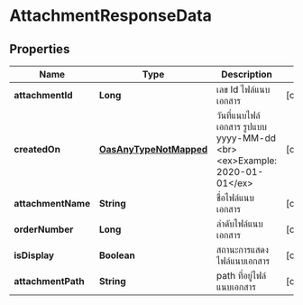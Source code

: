 

# AttachmentResponseData

## Properties

Name | Type | Description | Notes
------------ | ------------- | ------------- | -------------
**attachmentId** | **Long** | เลข Id ไฟล์แนบเอกสาร |  [optional]
**createdOn** | [**OasAnyTypeNotMapped**](.md) | วันที่แนบไฟล์เอกสาร รูปแบบ yyyy-MM-dd &lt;br&gt; &lt;ex&gt;Example: 2020-01-01&lt;/ex&gt; |  [optional]
**attachmentName** | **String** | ชื่อไฟล์แนบเอกสาร |  [optional]
**orderNumber** | **Long** | ลำดับไฟล์แนบเอกสาร |  [optional]
**isDisplay** | **Boolean** | สถานะการแสดงไฟล์แนบเอกสาร |  [optional]
**attachmentPath** | **String** | path ที่อยู่ไฟล์แนบเอกสาร |  [optional]




